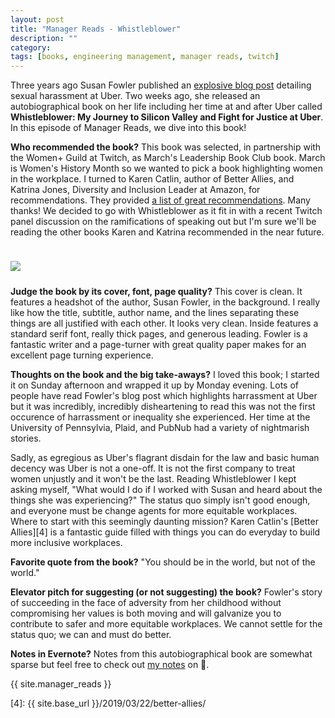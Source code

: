 ```yaml
---
layout: post
title: "Manager Reads - Whistleblower"
description: ""
category: 
tags: [books, engineering management, manager reads, twitch]
---
```


Three years ago Susan Fowler published an [explosive blog post][2] detailing sexual harassment at Uber. Two weeks ago, she released an autobiographical book on her life including her time at and after Uber called **Whistleblower: My Journey to Silicon Valley and Fight for Justice at Uber**. In this episode of Manager Reads, we dive into this book!

**Who recommended the book?** This book was selected, in partnership with the Women+ Guild at Twitch, as March's Leadership Book Club book. March is Women's History Month so we wanted to pick a book highlighting women in the workplace. I turned to Karen Catlin, author of Better Allies, and Katrina Jones, Diversity and Inclusion Leader at Amazon, for recommendations. They provided [a list of great recommendations][3]. Many thanks! We decided to go with Whistleblower as it fit in with a recent Twitch panel discussion on the ramifications of speaking out but I'm sure we'll be reading the other books Karen and Katrina recommended in the near future.

<div>
    <img class="rounded-corners" style="max-width: 350px; border: 1px; margin-top: 24px;" src="{{ site.images2020 }}/03-06/whistleblower.jpg"/>
    <p class="caption-text" style="line-height: 1.5em; margin-bottom: 24px;"><strong></strong></p>
</div>

**Judge the book by its cover, font, page quality?** This cover is clean. It features a headshot of the author, Susan Fowler, in the background. I really like how the title, subtitle, author name, and the lines separating these things are all justified with each other. It looks very clean. Inside features a standard serif font, really thick pages, and generous leading. Fowler is a fantastic writer and a page-turner with great quality paper makes for an excellent page turning experience.

**Thoughts on the book and the big take-aways?** I loved this book; I started it on Sunday afternoon and wrapped it up by Monday evening. Lots of people have read Fowler's blog post which highlights harrassment at Uber but it was incredibly, incredibly disheartening to read this was not the first occurence of harrassment or inequality she experienced. Her time at the University of Pennsylvia, Plaid, and PubNub had a variety of nightmarish stories. 

Sadly, as egregious as Uber's flagrant disdain for the law and basic human decency was Uber is not a one-off. It is not the first company to treat women unjustly and it won't be the last. Reading Whistleblower I kept asking myself, "What would I do if I worked with Susan and heard about the things she was experiencing?" The status quo simply isn't good enough, and everyone must be change agents for more equitable workplaces. Where to start with this seemingly daunting mission? Karen Catlin's [Better Allies][4] is a fantastic guide filled with things you can do everyday to build more inclusive workplaces. 

**Favorite quote from the book?** "You should be in the world, but not of the world."

**Elevator pitch for suggesting (or not suggesting) the book?** Fowler's story of succeeding in the face of adversity from her childhood without compromising her values is both moving and will galvanize you to contribute to safer and more equitable workplaces. We cannot settle for the status quo; we can and must do better.

**Notes in Evernote?** Notes from this autobiographical book are somewhat sparse but feel free to check out [my notes][1] on 🐘.

{{ site.manager_reads }}

[1]: https://www.evernote.com/l/AOT-ix2rg1xBmIkFfo50rNReRpYRsmwP8kU
[2]: https://www.susanjfowler.com/blog/2017/2/19/reflecting-on-one-very-strange-year-at-uber
[3]: https://twitter.com/markmcerqueira/status/1227652197246128129
[4]: {{ site.base_url }}/2019/03/22/better-allies/
